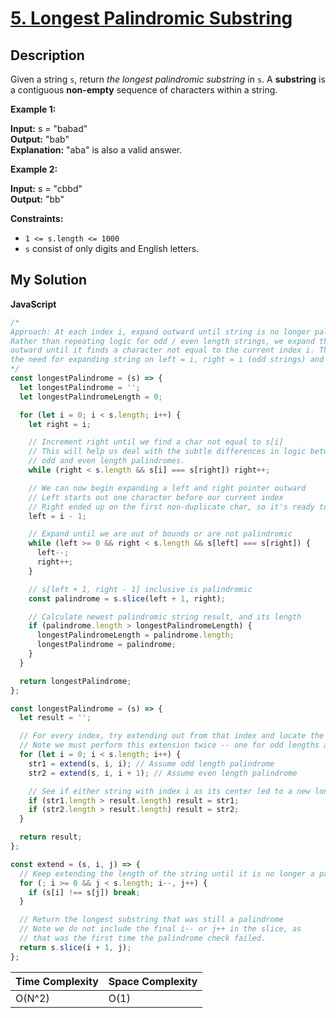 # [5. Longest Palindromic Substring](https://leetcode.com/problems/longest-palindromic-substring)

## Description

Given a string `s`, return _the longest palindromic substring_ in `s`. A **substring** is a contiguous **non-empty** sequence of characters within a string.

**Example 1:**

**Input:** s = "babad"  
**Output:** "bab"  
**Explanation:** "aba" is also a valid answer.

**Example 2:**

**Input:** s = "cbbd"  
**Output:** "bb"

**Constraints:**

- `1 <= s.length <= 1000`
- `s` consist of only digits and English letters.

## My Solution

**JavaScript**

```js
/*
Approach: At each index i, expand outward until string is no longer palindromic.
Rather than repeating logic for odd / even length strings, we expand the right pointer
outward until it finds a character not equal to the current index i. This trick eliminates
the need for expanding string on left = i, right = i (odd strings) and left = i, right = i + 1 (even)
*/
const longestPalindrome = (s) => {
  let longestPalindrome = '';
  let longestPalindromeLength = 0;

  for (let i = 0; i < s.length; i++) {
    let right = i;

    // Increment right until we find a char not equal to s[i]
    // This will help us deal with the subtle differences in logic between
    // odd and even length palindromes.
    while (right < s.length && s[i] === s[right]) right++;

    // We can now begin expanding a left and right pointer outward
    // Left starts out one character before our current index
    // Right ended up on the first non-duplicate char, so it's ready to go!
    left = i - 1;

    // Expand until we are out of bounds or are not palindromic
    while (left >= 0 && right < s.length && s[left] === s[right]) {
      left--;
      right++;
    }

    // s[left + 1, right - 1] inclusive is palindromic
    const palindrome = s.slice(left + 1, right);

    // Calculate newest palindromic string result, and its length
    if (palindrome.length > longestPalindromeLength) {
      longestPalindromeLength = palindrome.length;
      longestPalindrome = palindrome;
    }
  }

  return longestPalindrome;
};
```

```js
const longestPalindrome = (s) => {
  let result = '';

  // For every index, try extending out from that index and locate the longest palindrome
  // Note we must perform this extension twice -- one for odd lengths and one for even.
  for (let i = 0; i < s.length; i++) {
    str1 = extend(s, i, i); // Assume odd length palindrome
    str2 = extend(s, i, i + 1); // Assume even length palindrome

    // See if either string with index i as its center led to a new longest palindrome
    if (str1.length > result.length) result = str1;
    if (str2.length > result.length) result = str2;
  }

  return result;
};

const extend = (s, i, j) => {
  // Keep extending the length of the string until it is no longer a palindrome
  for (; i >= 0 && j < s.length; i--, j++) {
    if (s[i] !== s[j]) break;
  }

  // Return the longest substring that was still a palindrome
  // Note we do not include the final i-- or j++ in the slice, as
  // that was the first time the palindrome check failed.
  return s.slice(i + 1, j);
};
```

| Time Complexity | Space Complexity |
| --------------- | ---------------- |
| O(N^2)          | O(1)             |
